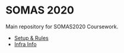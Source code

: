 # SOMAS 2020

Main repository for SOMAS2020 Coursework.

- [Setup & Rules](./docs/SETUP.md)
- [Infra Info](./docs/INFRA.md)